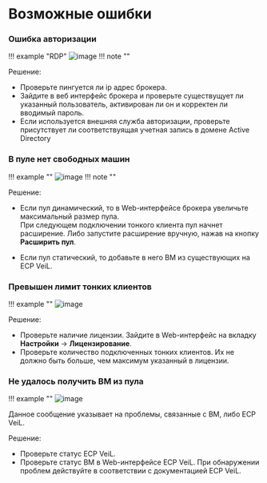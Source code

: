 # Возможные ошибки

### Ошибка авторизации

!!! example "RDP"
    ![image](../../../_assets/vdi/thin_client/tk_auth_error.png)
!!! note ""

Решение:

- Проверьте пингуется ли ip адрес брокера.
- Зайдите в веб интерфейс брокера и проверьте существущует ли указанный пользователь, активирован ли он и корректен ли 
вводимый пароль.
- Если используется внешняя служба авторизации, проверьте присутствует ли соответствуящая учетная запись 
в домене Active Directory 

### В пуле нет свободных машин

!!! example ""
    ![image](../../../_assets/vdi/thin_client/no_free_vms.png)
!!! note ""

Решение:

- Если пул динамический, то в Web-интерфейсе брокера увеличьте максимальный размер пула.  
При следующем подключении тонкого клиента пул начнет расширение. Либо запустите расширение вручную, 
нажав на кнопку **Расширить пул**.

- Если пул статический, то добавьте в него ВМ из существующих на ECP VeiL.

### Превышен лимит тонких клиентов

!!! example ""
    ![image](../../../_assets/vdi/thin_client/tk_limit_exceeded.png)

Решение:

- Проверьте наличие лицензии. Зайдите в Web-интерфейс на вкладку **Настройки** -> **Лицензирование**.
- Проверьте количество подключенных тонких клиентов. Их не должно быть больше, чем максимум указанный в лицензии.

### Не удалось получить ВМ из пула

!!! example ""
    ![image](../../../_assets/vdi/thin_client/get_vm_from_pool_error.png)

Данное сообщение указывает на проблемы, связанные с ВМ, либо ECP VeiL.

Решение:

- Проверьте статус ECP VeiL.
- Проверьте статус ВМ в Web-интерфейсе ECP VeiL. При обнаружении проблем действуйте в соответствии 
с документацией ECP VeiL.